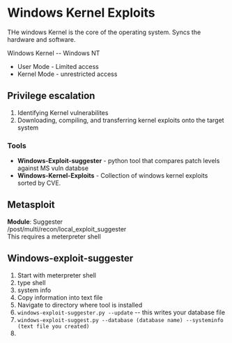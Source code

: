 # Windows Kernel Exploits

THe windows Kernel is the core of the operating system. Syncs the hardware and software.

Windows Kernel -- Windows NT  
- User Mode - Limited access
- Kernel Mode - unrestricted access

## Privilege escalation
1. Identifying Kernel vulnerabilites
2. Downloading,  compiling, and transferring kernel exploits onto the target system

### Tools
- **Windows-Exploit-suggester** - python tool that compares patch levels against MS vuln databse
- **Windows-Kernel-Exploits** - Collection of windows kernel exploits sorted by CVE.

## Metasploit
**Module**: Suggester  
/post/multi/recon/local_exploit_suggester  
This requires a meterpreter shell

## Windows-exploit-suggester
1. Start with meterpreter shell
2. type shell
3. system info
4. Copy information into text file
5. Navigate to directory where tool is installed
6. ```windows-exploit-suggester.py --update``` -- this writes your database file
7. ```windows-exploit-suggest.py --database (database name) --systeminfo (text file you created)```
8. 

